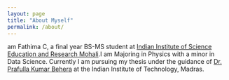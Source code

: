 ```yaml
---
layout: page
title: "About Myself"
permalink: /about/
---
```

am Fathima C, a final year BS-MS student at [Indian Institute of Science Education and Research Mohali](https://www.iisermohali.ac.in).I am Majoring in Physics with a minor in Data Science. Currently I am pursuing my thesis under the guidance of [Dr. Prafulla Kumar Behera](https://physics.iitm.ac.in/faculty-inner.php?fuid=61) at the Indian Institute of Technology, Madras.


